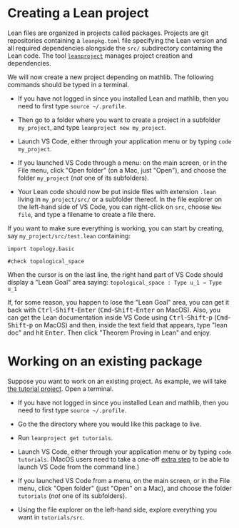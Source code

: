 # Creating a Lean project

Lean files are organized in projects called packages. Projects are
git repositories containing a `leanpkg.toml` file specifying the Lean
version and all required dependencies alongside the `src/` subdirectory
containing the Lean code. The tool
[`leanproject`](https://github.com/leanprover-community/mathlib-tools)
manages project creation and dependencies. 

We will now create a new project depending on mathlib. The following
commands should be typed in a terminal.

* If you have not logged in since you installed Lean and mathlib, then
  you need to first type `source ~/.profile`.

* Then go to a folder where you want to create a project in a subfolder
  `my_project`, and type `leanproject new my_project`.

* Launch VS Code, either through your application menu or by typing
  `code my_project`.

* If you launched VS Code through a menu: on the main screen, or in the
  File menu, click "Open folder" (on a Mac, just "Open"), and
  choose the folder `my_project` (*not* one of its subfolders).

* Your Lean code should now be put inside files with extension `.lean`
  living in `my_project/src/` or a subfolder thereof. In the file explorer
  on the left-hand side of VS Code, you can right-click on `src`, choose
  `New file`, and type a filename to create a file there.

If you want to make sure everything is working, you can start by
creating, say `my_project/src/test.lean` containing:
```lean
import topology.basic

#check topological_space
```
When the cursor is on the last line, the right hand part of VS Code
should display a "Lean Goal" area saying:
`topological_space : Type u_1 → Type u_1`

If, for some reason, you happen to lose the "Lean Goal" area, you
can get it back with <kbd>Ctrl</kbd>-<kbd>Shift</kbd>-<kbd>Enter</kbd>
(<kbd>Cmd</kbd>-<kbd>Shift</kbd>-<kbd>Enter</kbd> on MacOS).
Also, you can get the Lean documentation inside VS Code using 
<kbd>Ctrl</kbd>-<kbd>Shift</kbd>-<kbd>p</kbd> 
(<kbd>Cmd</kbd>-<kbd>Shift</kbd>-<kbd>p</kbd> on MacOS) and then, 
inside the text field that appears, type "lean doc" and hit <kbd>Enter</kbd>.
Then click "Theorem Proving in Lean" and enjoy.

# Working on an existing package

Suppose you want to work on an existing project. As example, we will take 
[the tutorial project](https://github.com/leanprover-community/tutorials). 
Open a terminal.

* If you have not logged in since you installed Lean and mathlib, then
  you need to first type `source ~/.profile`.

* Go the the directory where you would like this package to live.

* Run `leanproject get tutorials`.

* Launch VS Code, either through your application menu or by typing
  `code tutorials`. (MacOS users need to take a one-off
  [extra step](https://code.visualstudio.com/docs/setup/mac#_launching-from-the-command-line)
   to be able to launch VS Code from the command line.)

* If you launched VS Code from a menu, on the main screen, or in the File menu,
  click "Open folder" (just "Open" on a Mac), and choose the folder 
  `tutorials` (*not* one of its subfolders).

* Using the file explorer on the left-hand side, explore everything you
  want in `tutorials/src`.
